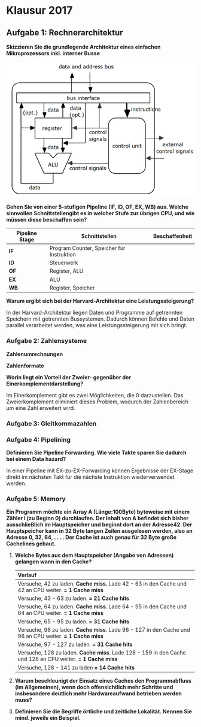 # Klausur 2017

## Aufgabe 1: Rechnerarchitektur

**Skizzieren Sie die grundlegende Architektur eines einfachen Mikroprozessors inkl. interner Busse**

![image-20200922115816776](image-20200922115816776.png)

**Gehen Sie von einer 5-stufigen Pipeline (IF, ID, OF, EX, WB) aus. Welche sinnvollen Schnittstellengibt es in welcher Stufe zur übrigen CPU, und wie müssen diese beschaffen sein?**

| Pipeline Stage | Schnittstellen                            | Beschaffenheit |
| -------------- | ----------------------------------------- | -------------- |
| **IF**         | Program Counter, Speicher für Instruktion |                |
| **ID**         | Steuerwerk                                |                |
| **OF**         | Register, ALU                             |                |
| **EX**         | ALU                                       |                |
| **WB**         | Register, Speicher                        |                |

**Warum ergibt sich bei der Harvard-Architektur eine Leistungssteigerung?**

In der Harvard-Architektur liegen Daten und Programme auf getrennten Speichern mit getrennten Bussystemen. Dadurch können Befehle und Daten parallel verarbeitet werden, was eine Leistungssteigerung mit sich bringt.

### Aufgabe 2: Zahlensysteme

**Zahlenumrechnungen**

**Zahlenformate**

**Worin liegt ein Vorteil der Zweier- gegenüber der Einerkomplementdarstellung?**

Im Einerkomplement gibt es zwei Möglichkeiten, die 0 darzustellen. Das Zweierkomplement eliminiert dieses Problem, wodurch der Zahlenbereich um eine Zahl erweitert wird.

### Aufgabe 3: Gleitkommazahlen

### Aufgabe 4: Pipelining

**Definieren Sie Pipeline Forwarding. Wie viele Takte sparen Sie dadurch bei einem Data hazard?**

In einer Pipeline mit EX-zu-EX-Forwarding können Ergebnisse der EX-Stage direkt im nächsten Takt für die nächste Instruktion wiederverwendet werden.

### Aufgabe 5: Memory

**Ein Programm möchte ein Array A (Länge:100Byte) byteweise mit einem Zähler i (zu Beginn 0) durchlaufen. Der Inhalt von A befindet sich bisher ausschließlich im Hauptspeicher und beginnt dort an der Adresse42. Der Hauptspeicher kann in 32 Byte langen Zeilen ausgelesen werden, also an Adresse 0, 32, 64,  . . .  . Der Cache ist auch genau für 32 Byte große Cachelines gebaut.**

1. **Welche Bytes aus dem Hauptspeicher (Angabe von Adressen) gelangen wann in den Cache?**

   | Verlauf                                                      |
   | ------------------------------------------------------------ |
   | Versuche, 42 zu laden. **Cache miss.** Lade 42 - 63 in den Cache und 42 an CPU weiter. **= 1 Cache miss** |
   | Versuche, 43 - 63 zu laden. **= 21 Cache hits**              |
   | Versuche, 64 zu laden. **Cache miss.** Lade 64 - 95 in den Cache und 64 an CPU weiter. **= 1 Cache miss** |
   | Versuche, 65 - 95 zu laden. **= 31 Cache hits**              |
   | Versuche, 96 zu laden. **Cache miss**. Lade 96 - 127 in den Cache und 96 an CPU weiter. **= 1 Cache miss** |
   | Versuche, 97 - 127 zu laden. **= 31 Cache hits**             |
   | Versuche, 128 zu laden. **Cache miss.** Lade 128 - 159 in den Cache und 128 an CPU weiter. **= 1 Cache miss** |
   | Versuche, 128 - 141 zu laden **= 14 Cache hits**             |

2. **Warum beschleunigt der Einsatz eines Caches den Programmabfluss (im Allgemeinen), wenn doch offensichtlich mehr Schritte und insbesondere deutlich mehr Hardwareaufwand betrieben werden muss?**

3. **Definieren Sie die Begriffe örtliche und zeitliche Lokalität. Nennen Sie mind. jeweils ein Beispiel.**